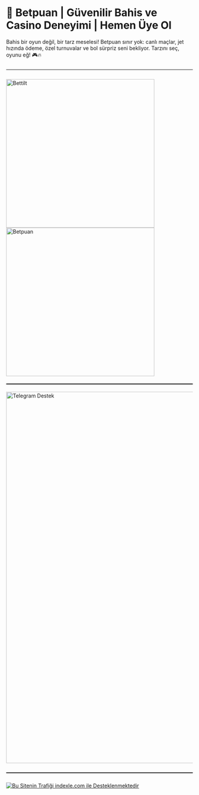 # 🎯 Betpuan | Güvenilir Bahis ve Casino Deneyimi | Hemen Üye Ol

Bahis bir oyun değil, bir tarz meselesi! Betpuan sınır yok: canlı maçlar, jet hızında ödeme, özel turnuvalar ve bol sürpriz seni bekliyor. Tarzını seç, oyunu eğ! 🎮🔥

<hr style="border:none;height:1.5px;background:#111;margin:25px 0;">

<a href="https://shortlinkapp.com/bonus" title="Bettilt" style="display:inline-block; margin-right:12px;">
  <img src="https://r.resimlink.com/oB5K6k_nE.jpg" title="Betsat" alt="Bettilt" width="400">
</a>
<a href="https://shortlinkapp.com/bonus" title="Betpuan " style="display:inline-block;">
  <img src="https://r.resimlink.com/tj1WPZe0bh.jpg" title="Bedava Bahis Bonusu" alt="Betpuan " width="400">
</a>

<hr style="border:none;height:2px;background:#000;margin:20px 0;">

<a href="https://t.me/albayabi" title="Telegram Üzerinden İletişime Geçin">
  <img src="https://r.resimlink.com/u7HTKI4.png" alt="Telegram Destek" title="SEO & Marka Koruma - Telegram" width="1000">
</a>

<hr style="border:none;height:1.5px;background:#111;margin:25px 0;">

<a href="https://indexle.com" title="indexle.com - SEO Hit Botu">
  <img src="https://r.resimlink.com/xAdnZ.jpg" alt="Bu Sitenin Trafiği indexle.com ile Desteklenmektedir" title="indexle.com Hit Sistemi">
</a>
